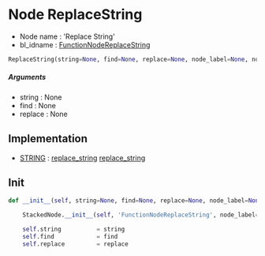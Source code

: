 # Node ReplaceString

- Node name : 'Replace String'
- bl_idname : [FunctionNodeReplaceString](https://docs.blender.org/api/current/bpy.types.FunctionNodeReplaceString.html)


``` python
ReplaceString(string=None, find=None, replace=None, node_label=None, node_color=None)
```
##### Arguments

- string : None
- find : None
- replace : None

## Implementation

- [STRING](/docs/GeoNodes/STRING.md) : [replace_string](/docs/GeoNodes/STRING.md#replace_string) [replace_string](/docs/GeoNodes/STRING.md#replace_string)

## Init

``` python
def __init__(self, string=None, find=None, replace=None, node_label=None, node_color=None):

    StackedNode.__init__(self, 'FunctionNodeReplaceString', node_label=node_label, node_color=node_color)

    self.string          = string
    self.find            = find
    self.replace         = replace
```

